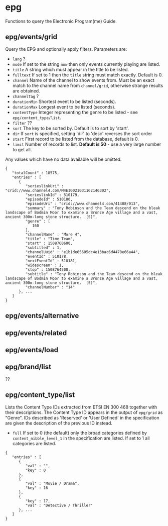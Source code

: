 # epg
Functions to query the Electronic Program(me) Guide.
## epg/events/grid
Query the EPG and optionally apply filters. Parameters are:
- `lang` ?
- `mode` If set to the string `now` then only events currently playing are listed.
- `title` A string which must appear in the title to be listed.
- `fulltext` If set to 1 then the `title` string must match exactly. Default is 0.
- `channel` Name of the channel to show events from. Must be an exact match to the channel name from `channel/grid`, otherwise strange results are obtained.
- `channelTag` ?
- `durationMin` Shortest event to be listed (seconds).
- `durationMax` Longest event to be listed (seconds).
- `contentType` Integer representing the genre to be listed - see `epg/content_type/list`.
- `filter` ??
- `sort` The key to be sorted by. Default is to sort by 'start'.
- `dir` If `sort` is specified, setting 'dir' to 'desc' reverses the sort order  
- `start` First record to be listed from the database, default is 0.
- `limit` Number of records to list. **Default is 50** - use a very large number to get all.

Any values which have no data available will be omitted.

```
{
   "totalCount" : 18575,
   "entries" : [
      {
         "serieslinkUri" : "crid://www.channel4.com/M4EI0021031162146302",
         "serieslinkId" : 510179,
         "episodeId" : 510180,
         "episodeUri" : "crid://www.channel4.com/41408/013",
         "summary" : "Tony Robinson and the Team descend on the bleak landscape of Bodmin Moor to examine a Bronze Age village and a vast, ancient 300m-long stone structure.  [S]",
         "genre" : [
            160
         ],
         "channelName" : "More 4",
         "title" : "Time Team",
         "start" : 1508760600,
         "subtitled" : 1,
         "channelUuid" : "e1b1de65605dc4e13bac6d4478e66a44",
         "eventId" : 510178,
         "nextEventId" : 510181,
         "widescreen" : 1,
         "stop" : 1508764500,
         "subtitle" : "Tony Robinson and the Team descend on the bleak landscape of Bodmin Moor to examine a Bronze Age village and a vast, ancient 300m-long stone structure.  [S]",
         "channelNumber" : "14"
      }, ...
   ]
}
```

## epg/events/alternative

## epg/events/related

## epg/events/load

## epg/brand/list
??
## epg/content_type/list
Lists the Content Type IDs extracted from ETSI EN 300 468 together with their descriptions. The Content Type ID appears in the output of `epg/grid` as "Genre". IDs described as 'Reserved' or 'User Defined' in the specification are given the description of the previous ID instead.
- `full` If set to 0 (the default) only the broad categories defined by `content_nibble_level_1` in the specification are listed. If set to 1 all categories are listed.

```
{
   "entries" : [
      {
         "val" : "",
         "key" : 0
      },
      {
         "val" : "Movie / Drama",
         "key" : 16
      },
      {
         "key" : 17,
         "val" : "Detective / Thriller"
      }, ...
   ]
}
```
